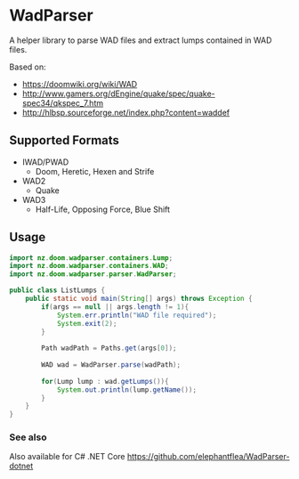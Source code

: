 # WadParser
A helper library to parse WAD files and extract lumps contained in WAD files.

Based on:
* https://doomwiki.org/wiki/WAD
* http://www.gamers.org/dEngine/quake/spec/quake-spec34/qkspec_7.htm
* http://hlbsp.sourceforge.net/index.php?content=waddef

## Supported Formats
* IWAD/PWAD
  * Doom, Heretic, Hexen and Strife
* WAD2
  * Quake
* WAD3
  * Half-Life, Opposing Force, Blue Shift
## Usage
```java
import nz.doom.wadparser.containers.Lump;
import nz.doom.wadparser.containers.WAD;
import nz.doom.wadparser.parser.WadParser;

public class ListLumps {
    public static void main(String[] args) throws Exception {
        if(args == null || args.length != 1){
            System.err.println("WAD file required");
            System.exit(2);
        }
        
        Path wadPath = Paths.get(args[0]);
        
        WAD wad = WadParser.parse(wadPath);
        
        for(Lump lump : wad.getLumps()){
            System.out.println(lump.getName());
        }
    }    
}
```
### See also
Also available for C# .NET Core https://github.com/elephantflea/WadParser-dotnet